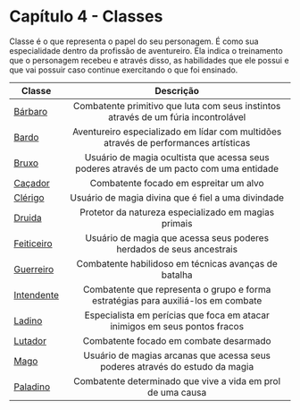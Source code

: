 <style>
table {
    margin: auto;
}
</style>

# Capítulo 4 - Classes
Classe é o que representa o papel do seu personagem. É como sua especialidade dentro da profissão de aventureiro.
Ela indica o treinamento que o personagem recebeu e através disso, as habilidades que ele possui e que vai possuir caso continue exercitando o que foi ensinado.

| Classe                                   |                                        Descrição                                        |
| ---------------------------------------- | :-------------------------------------------------------------------------------------: |
| [Bárbaro](./barbaro/README.md)           |   Combatente primitivo que luta com seus instintos através de um fúria incontrolável    |
| [Bardo](./bardo/README.md)               |   Aventureiro especializado em lídar com multidões através de performances artísticas   |
| [Bruxo](./bruxo/README.md)               | Usuário de magia ocultista que acessa seus poderes através de um pacto com uma entidade |
| [Caçador](./cacador/README.md)           |                         Combatente focado em espreitar um alvo                          |
| [Clérigo](./clerigo/README.md/README.md) |                   Usuário de magia divina que é fiel a uma divindade                    |
| [Druida](./druida/README.md)             |                  Protetor da natureza especializado em magias primais                   |
| [Feiticeiro](./feiticeiro/README.md)     |          Usuário de magia que acessa seus poderes herdados de seus ancestrais           |
| [Guerreiro](./guerreiro/README.md)       |                  Combatente habilidoso em técnicas avanças de batalha                   |
| [Intendente](./intendente/README.md)     |    Combatente que representa o grupo e forma estratégias para auxiliá-los em combate    |
| [Ladino](./ladino/README.md)             |       Especialista em perícias que foca em atacar inimigos em seus pontos fracos        |
| [Lutador](./lutador/README.md)           |                         Combatente focado em combate desarmado                          |
| [Mago](./mago/README.md)                 |      Usuário de magias arcanas que acessa seus poderes através do estudo da magia       |
| [Paladino](./paladino/README.md)         |               Combatente determinado que vive a vida em prol de uma causa               |